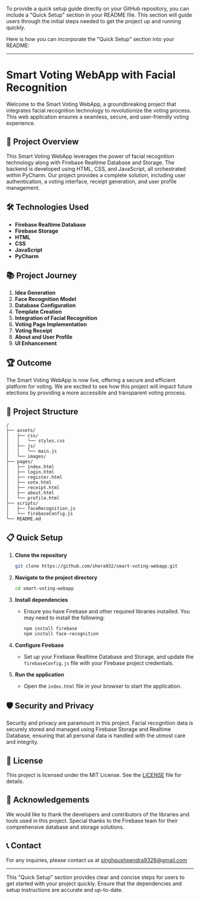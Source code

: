 To provide a quick setup guide directly on your GitHub repository, you can include a "Quick Setup" section in your README file. This section will guide users through the initial steps needed to get the project up and running quickly.

Here is how you can incorporate the "Quick Setup" section into your README:

---

# Smart Voting WebApp with Facial Recognition

Welcome to the Smart Voting WebApp, a groundbreaking project that integrates facial recognition technology to revolutionize the voting process. This web application ensures a seamless, secure, and user-friendly voting experience.

## 🚀 Project Overview

This Smart Voting WebApp leverages the power of facial recognition technology along with Firebase Realtime Database and Storage. The backend is developed using HTML, CSS, and JavaScript, all orchestrated within PyCharm. Our project provides a complete solution, including user authentication, a voting interface, receipt generation, and user profile management.

## 🛠️ Technologies Used

- **Firebase Realtime Database**
- **Firebase Storage**
- **HTML**
- **CSS**
- **JavaScript**
- **PyCharm**

## 📚 Project Journey

1. **Idea Generation**
2. **Face Recognition Model**
3. **Database Configuration**
4. **Template Creation**
5. **Integration of Facial Recognition**
6. **Voting Page Implementation**
7. **Voting Receipt**
8. **About and User Profile**
9. **UI Enhancement**

## 🏆 Outcome

The Smart Voting WebApp is now live, offering a secure and efficient platform for voting. We are excited to see how this project will impact future elections by providing a more accessible and transparent voting process.

## 📂 Project Structure

```plaintext
/
├── assets/
│   ├── css/
│   │   └── styles.css
│   ├── js/
│   │   └── main.js
│   └── images/
├── pages/
│   ├── index.html
│   ├── login.html
│   ├── register.html
│   ├── vote.html
│   ├── receipt.html
│   ├── about.html
│   └── profile.html
├── scripts/
│   ├── faceRecognition.js
│   └── firebaseConfig.js
└── README.md
```

## 📋 Quick Setup

1. **Clone the repository**
   ```sh
   git clone https://github.com/shera932/smart-voting-webapp.git
   ```

2. **Navigate to the project directory**
   ```sh
   cd smart-voting-webapp
   ```

3. **Install dependencies**
   - Ensure you have Firebase and other required libraries installed. You may need to install the following:
     ```sh
     npm install firebase
     npm install face-recognition
     ```

4. **Configure Firebase**
   - Set up your Firebase Realtime Database and Storage, and update the `firebaseConfig.js` file with your Firebase project credentials.

5. **Run the application**
   - Open the `index.html` file in your browser to start the application.

## 🛡️ Security and Privacy

Security and privacy are paramount in this project. Facial recognition data is securely stored and managed using Firebase Storage and Realtime Database, ensuring that all personal data is handled with the utmost care and integrity.

## 📄 License

This project is licensed under the MIT License. See the [LICENSE](LICENSE) file for details.

## 🙏 Acknowledgements

We would like to thank the developers and contributors of the libraries and tools used in this project. Special thanks to the Firebase team for their comprehensive database and storage solutions.

## 📞 Contact

For any inquiries, please contact us at singhpushpendra9326@gmail.com

---

This "Quick Setup" section provides clear and concise steps for users to get started with your project quickly. Ensure that the dependencies and setup instructions are accurate and up-to-date.
